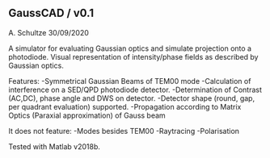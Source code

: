GaussCAD / v0.1
----------
A. Schultze
30/09/2020

A simulator for evaluating Gaussian optics and simulate projection onto
a photodiode. Visual representation of intensity/phase 
fields as described by Gaussian optics.

Features:
-Symmetrical Gaussian Beams of TEM00 mode
-Calculation of interference on a SED/QPD photodiode detector.
-Determination of Contrast (AC,DC), phase angle and DWS on detector.
-Detector shape (round, gap, per quadrant evaluation) supported.
-Propagation according to Matrix Optics (Paraxial approximation) of Gauss beam

It does not feature:
-Modes besides TEM00
-Raytracing
-Polarisation

Tested with Matlab v2018b.